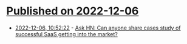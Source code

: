 # [Published on 2022-12-06](index.md)

* [2022-12-06, 10:52:22](https://news.ycombinator.com/item?id=33877933) - [Ask HN: Can anyone share cases study of successful SaaS getting into the market?](https://news.ycombinator.com/item?id=33877933)
